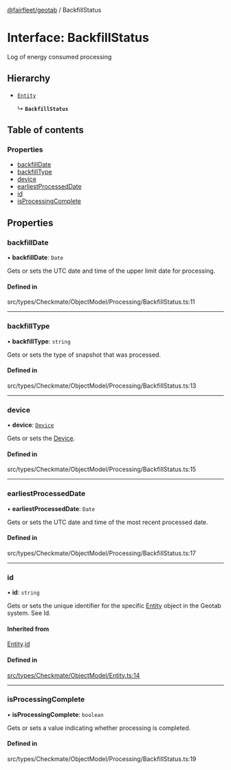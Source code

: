 [@fairfleet/geotab](../README.md) / BackfillStatus

# Interface: BackfillStatus

Log of energy consumed processing

## Hierarchy

- [`Entity`](Entity.md)

  ↳ **`BackfillStatus`**

## Table of contents

### Properties

- [backfillDate](BackfillStatus.md#backfilldate)
- [backfillType](BackfillStatus.md#backfilltype)
- [device](BackfillStatus.md#device)
- [earliestProcessedDate](BackfillStatus.md#earliestprocesseddate)
- [id](BackfillStatus.md#id)
- [isProcessingComplete](BackfillStatus.md#isprocessingcomplete)

## Properties

### backfillDate

• **backfillDate**: `Date`

Gets or sets the UTC date and time of the upper limit date for processing.

#### Defined in

src/types/Checkmate/ObjectModel/Processing/BackfillStatus.ts:11

___

### backfillType

• **backfillType**: `string`

Gets or sets the type of snapshot that was processed.

#### Defined in

src/types/Checkmate/ObjectModel/Processing/BackfillStatus.ts:13

___

### device

• **device**: [`Device`](Device.md)

Gets or sets the [Device](Device.md).

#### Defined in

src/types/Checkmate/ObjectModel/Processing/BackfillStatus.ts:15

___

### earliestProcessedDate

• **earliestProcessedDate**: `Date`

Gets or sets the UTC date and time of the most recent processed date.

#### Defined in

src/types/Checkmate/ObjectModel/Processing/BackfillStatus.ts:17

___

### id

• **id**: `string`

Gets or sets the unique identifier for the specific [Entity](Entity.md) object in the Geotab system. See Id.

#### Inherited from

[Entity](Entity.md).[id](Entity.md#id)

#### Defined in

[src/types/Checkmate/ObjectModel/Entity.ts:14](https://github.com/fairfleet/geotab/blob/ff38bfc/src/types/Checkmate/ObjectModel/Entity.ts#L14)

___

### isProcessingComplete

• **isProcessingComplete**: `boolean`

Gets or sets a value indicating whether processing is completed.

#### Defined in

src/types/Checkmate/ObjectModel/Processing/BackfillStatus.ts:19
